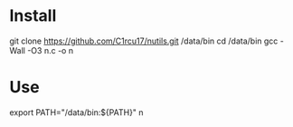 # Install
git clone https://github.com/C1rcu17/nutils.git /data/bin
cd /data/bin
gcc -Wall -O3 n.c -o n

# Use
export PATH="/data/bin:${PATH}"
n
